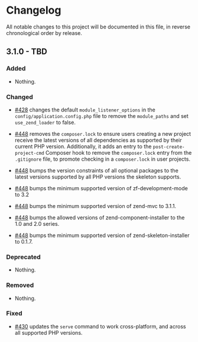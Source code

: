 # Changelog

All notable changes to this project will be documented in this file, in reverse chronological order by release.

## 3.1.0 - TBD

### Added

- Nothing.

### Changed

- [#428](https://github.com/zendframework/ZendSkeletonApplication/pull/428) changes the default `module_listener_options` in the `config/application.config.php` file to remove the `module_paths` and set `use_zend_loader` to false.

- [#448](https://github.com/zendframework/ZendSkeletonApplication/pull/448) removes the `composer.lock` to ensure users creating a new project receive the latest versions of all dependencies as supported by their current PHP version.  Additionally, it adds an entry to the `post-create-project-cmd` Composer hook to remove the `composer.lock` entry from the `.gitignore` file, to promote checking in a `composer.lock` in user projects.

- [#448](https://github.com/zendframework/ZendSkeletonApplication/pull/448) bumps the version constraints of all optional packages to the latest versions supported by all PHP versions the skeleton supports.

- [#448](https://github.com/zendframework/ZendSkeletonApplication/pull/448) bumps the minimum supported version of zf-development-mode to 3.2

- [#448](https://github.com/zendframework/ZendSkeletonApplication/pull/448) bumps the minimum supported version of zend-mvc to 3.1.1.

- [#448](https://github.com/zendframework/ZendSkeletonApplication/pull/448) bumps the allowed versions of zend-component-installer to the 1.0 and 2.0 series.

- [#448](https://github.com/zendframework/ZendSkeletonApplication/pull/448) bumps the minimum supported version of zend-skeleton-installer to 0.1.7.

### Deprecated

- Nothing.

### Removed

- Nothing.

### Fixed

- [#430](https://github.com/zendframework/ZendSkeletonApplication/pull/430) updates the `serve` command to work cross-platform, and across all supported PHP versions.
